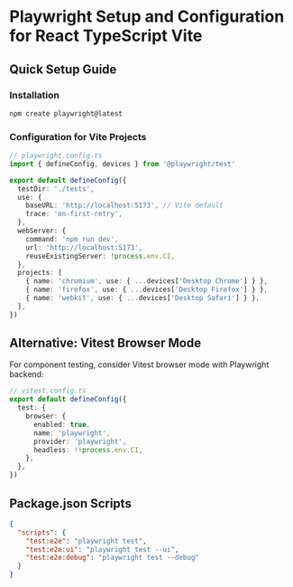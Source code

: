 # Playwright Setup and Configuration for React TypeScript Vite

## Quick Setup Guide

### Installation

```bash
npm create playwright@latest
```

### Configuration for Vite Projects

```typescript
// playwright.config.ts
import { defineConfig, devices } from '@playwright/test'

export default defineConfig({
  testDir: './tests',
  use: {
    baseURL: 'http://localhost:5173', // Vite default
    trace: 'on-first-retry',
  },
  webServer: {
    command: 'npm run dev',
    url: 'http://localhost:5173',
    reuseExistingServer: !process.env.CI,
  },
  projects: [
    { name: 'chromium', use: { ...devices['Desktop Chrome'] } },
    { name: 'firefox', use: { ...devices['Desktop Firefox'] } },
    { name: 'webkit', use: { ...devices['Desktop Safari'] } },
  ],
})
```

## Alternative: Vitest Browser Mode

For component testing, consider Vitest browser mode with Playwright backend:

```typescript
// vitest.config.ts
export default defineConfig({
  test: {
    browser: {
      enabled: true,
      name: 'playwright',
      provider: 'playwright',
      headless: !!process.env.CI,
    },
  },
})
```

## Package.json Scripts

```json
{
  "scripts": {
    "test:e2e": "playwright test",
    "test:e2e:ui": "playwright test --ui",
    "test:e2e:debug": "playwright test --debug"
  }
}
```
